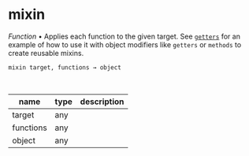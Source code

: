 # mixin

_Function_ &bull; Applies each function to the given target. See [`getters`](#getters) for an example of how to use it with object modifiers like `getters` or `methods` to create reusable mixins.

<pre><code>mixin target, functions &rarr; object</code></pre>
<br>

| name | type | description |
|------|------|-------------|
|target|any||
|functions|any||
|object|any||



